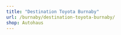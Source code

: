 ```yaml
---
title: "Destination Toyota Burnaby"
url: /burnaby/destination-toyota-burnaby/
shop: Autohaus
---
```

